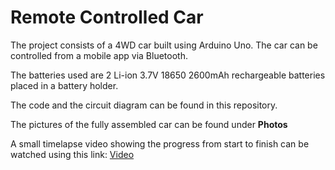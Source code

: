 # Remote Controlled Car
The project consists of a 4WD car built using Arduino Uno. The car can be controlled from a mobile app via Bluetooth.

The batteries used are 2 Li-ion 3.7V 18650 2600mAh rechargeable batteries placed in a battery holder.

The code and the circuit diagram can be found in this repository.

The pictures of the fully assembled car can be found under **Photos**

A small timelapse video showing the progress from start to finish can be watched using this link: [Video]([https://www.google.com](https://www.youtube.com/watch?v=5Ym_Qg22HTw&ab_channel=GeorgesElkassouf)https://www.youtube.com/watch?v=5Ym_Qg22HTw&ab_channel=GeorgesElkassouf)
